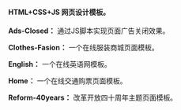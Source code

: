 #### HTML+CSS+JS 网页设计模板。


**Ads-Closed：** 通过JS脚本实现页面广告关闭效果。


**Clothes-Fasion：** 一个在线服装商城页面模板。


**English：** 一个在线英语网模板。


**Home：** 一个在线交通购票页面模板。


**Reform-40years：** 改革开放四十周年主题页面模板。
